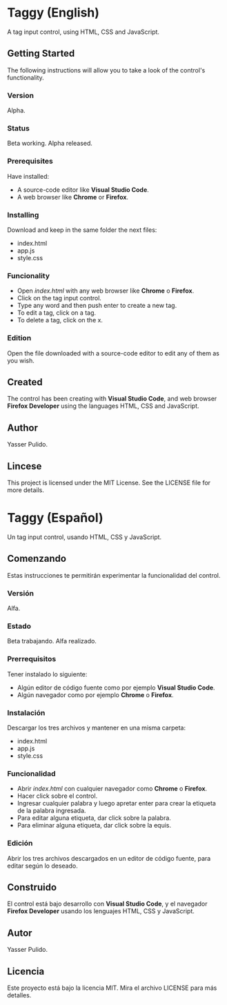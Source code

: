 # Taggy (English)

A tag input control, using HTML, CSS and JavaScript.

## Getting Started

The following instructions will allow you to take a look of the control's functionality.

### Version

Alpha.

### Status

Beta working.
Alpha released.

### Prerequisites

Have installed:

- A source-code editor like **Visual Studio Code**.
- A web browser like **Chrome** or **Firefox**.

### Installing

Download and keep in the same folder the next files:

- index.html
- app.js
- style.css

### Funcionality

- Open *index.html* with any web browser like **Chrome** o **Firefox**.
- Click on the tag input control.
- Type any word and then push enter to create a new tag.
- To edit a tag, click on a tag.
- To delete a tag, click on the x.

### Edition

Open the file downloaded with a source-code editor to edit any of them as you wish.

## Created

The control has been creating with **Visual Studio Code**, and web browser **Firefox Developer** using the languages HTML, CSS and JavaScript.

## Author

Yasser Pulido.

## Lincese

This project is licensed under the MIT License. See the LICENSE file for more details.

# Taggy (Español)

Un tag input control, usando HTML, CSS y JavaScript.

## Comenzando

Estas instrucciones te permitirán experimentar la funcionalidad del control.

### Versión

Alfa.

### Estado

Beta trabajando.
Alfa realizado.

### Prerrequisitos

Tener instalado lo siguiente: 

- Algún editor de código fuente como por ejemplo **Visual Studio Code**.
- Algún navegador como por ejemplo **Chrome** o **Firefox**.

### Instalación

Descargar los tres archivos y mantener en una misma carpeta:

- index.html
- app.js
- style.css

### Funcionalidad

- Abrir *index.html* con cualquier navegador como **Chrome** o **Firefox**.
- Hacer click sobre el control.
- Ingresar cualquier palabra y luego apretar enter para crear la etiqueta de la palabra ingresada.
- Para editar alguna etiqueta, dar click sobre la palabra.
- Para eliminar alguna etiqueta, dar click sobre la equis.

### Edición

Abrir los tres archivos descargados en un editor de código fuente, para editar según lo deseado.

## Construido

El control está bajo desarrollo con **Visual Studio Code**, y el navegador **Firefox Developer** usando los lenguajes HTML, CSS y JavaScript.

## Autor

Yasser Pulido.

## Licencia

Este proyecto está bajo la licencia MIT. Mira el archivo LICENSE para más detalles.
